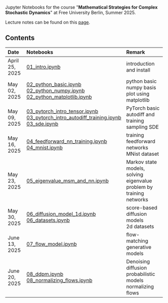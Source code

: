 Jupyter Notebooks for the course "**Mathematical Strategies for Complex Stochastic Dynamics**" at Free University Berlin, Summer 2025.

Lecture notes can be found on this [page](https://weizhang.userpage.fu-berlin.de/teach.html).

## Contents

| Date | Notebooks | Remark |
| :--------------- | :--------------- | :--------------- | 
| April 25, 2025  | [01_intro.ipynb](01_intro.ipynb) | introduction and install |
| May 02, 2025   | [02_python_basic.ipynb](02_python_basic.ipynb) <br/> [02_python_numpy.ipynb](02_python_numpy.ipynb) <br/> [02_python_matplotlib.ipynb](02_python_matplotlib.ipynb) | python basic <br/> numpy basis <br/> plot using matplotlib |
| May 09, 2025   | [03_pytorch_intro_tensor.ipynb](03_pytorch_intro_tensor.ipynb) <br/> [03_pytorch_intro_autodiff_training.ipynb](03_pytorch_intro_autodiff_training.ipynb) <br/> [03_sde.ipynb](03_sde.ipynb) | PyTorch basic <br/>  autodiff and training <br/>  sampling SDE |
| May 16, 2025   | [04_feedforward_nn_training.ipynb](04_feedforward_nn_training.ipynb) <br/> [04_mnist.ipynb](04_mnist.ipynb) | training feedforward networks <br/>  MNist dataset | 
| May 23, 2025   | [05_eigenvalue_msm_and_nn.ipynb](05_eigenvalue_msm_and_nn.ipynb) | Markov state models, solving eigenvalue problem by training networks | 
| May 30, 2025   | [06_diffusion_model_1d.ipynb](06_diffusion_model_1d.ipynb) <br/> [06_datasets.ipynb](06_datasets.ipynb) | score-based diffusion models <br/> 2d datasets |
| June 13, 2025   | [07_flow_model.ipynb](07_flow_model.ipynb) | flow-matching generative models |
| June 20, 2025   | [08_ddpm.ipynb](08_ddpm.ipynb) <br/> [08_normalizing_flows.ipynb](08_normalizing_flows.ipynb) | Denoising diffusion probabilistic models <br/> normalizing flows |


